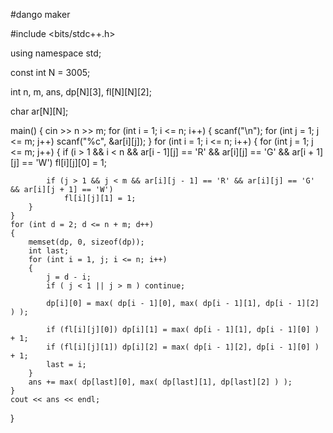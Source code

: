 #dango maker

#include <bits/stdc++.h>

using namespace std;

const int N = 3005;

int n, m, ans, dp[N][3], fl[N][N][2];

char ar[N][N];

main()
{
    cin >> n >> m;
    for (int i = 1; i <= n; i++)
    {
        scanf("\n");
        for (int j = 1; j <= m; j++)
            scanf("%c", &ar[i][j]);
    }
    for (int i = 1; i <= n; i++)
    {
        for (int j = 1; j <= m; j++)
        {
            if (i > 1 && i < n && ar[i - 1][j] == 'R' && ar[i][j] == 'G' && ar[i + 1][j] == 'W')
                fl[i][j][0] = 1;

            if (j > 1 && j < m && ar[i][j - 1] == 'R' && ar[i][j] == 'G' && ar[i][j + 1] == 'W')
                fl[i][j][1] = 1;
        }
    }
    for (int d = 2; d <= n + m; d++)
    {
        memset(dp, 0, sizeof(dp));
        int last;
        for (int i = 1, j; i <= n; i++)
        {
            j = d - i;
            if ( j < 1 || j > m ) continue;

            dp[i][0] = max( dp[i - 1][0], max( dp[i - 1][1], dp[i - 1][2] ) );

            if (fl[i][j][0]) dp[i][1] = max( dp[i - 1][1], dp[i - 1][0] ) + 1;
            if (fl[i][j][1]) dp[i][2] = max( dp[i - 1][2], dp[i - 1][0] ) + 1;
            last = i;
        }
        ans += max( dp[last][0], max( dp[last][1], dp[last][2] ) );
    }
    cout << ans << endl;
}
